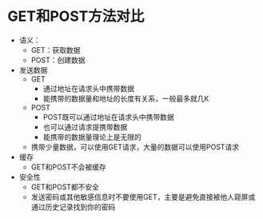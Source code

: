 # GET和POST方法对比

* 语义：
  * GET：获取数据
  * POST：创建数据
* 发送数据
  * GET
    * 通过地址在请求头中携带数据
    * 能携带的数据量和地址的长度有关系，一般最多就几K
  * POST
    * POST既可以通过地址在请求头中携带数据
    * 也可以通过请求提携带数据
    * 能携带的数据量理论上是无限的
  * 携带少量数据，可以使用GET请求，大量的数据可以使用POST请求
* 缓存
  * GET和POST不会被缓存
* 安全性
  * GET和POST都不安全
  * 发送密码或其他敏感信息时不要使用GET，主要是避免直接被他人窥屏或通过历史记录找到你的密码